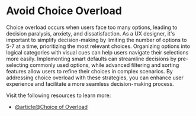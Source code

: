 # Avoid Choice Overload

Choice overload occurs when users face too many options, leading to decision paralysis, anxiety, and dissatisfaction. As a UX designer, it's important to simplify decision-making by limiting the number of options to 5-7 at a time, prioritizing the most relevant choices. Organizing options into logical categories with visual cues can help users navigate their selections more easily. Implementing smart defaults can streamline decisions by pre-selecting commonly used options, while advanced filtering and sorting features allow users to refine their choices in complex scenarios. By addressing choice overload with these strategies, you can enhance user experience and facilitate a more seamless decision-making process.

Visit the following resources to learn more:

- [@article@Choice of Overload](https://medium.com/@evamiller091/the-impact-of-choice-overload-in-ux-f5defb6cee5d)
